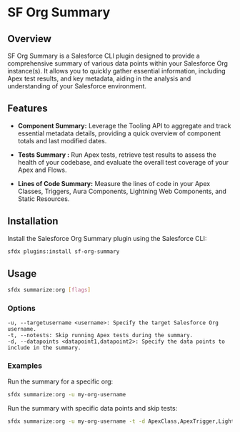 # SF Org Summary

## Overview

 SF Org Summary is a Salesforce CLI plugin designed to provide a comprehensive summary of various data points within your Salesforce Org instance(s). It allows you to quickly gather essential information, including Apex test results, and key metadata, aiding in the analysis and understanding of your Salesforce environment.

## Features

- **Component Summary:** Leverage the Tooling API to aggregate and track essential metadata details, providing a quick overview of component totals and last modified dates. 

- **Tests Summary :** Run Apex tests, retrieve test results to assess the health of your codebase, and evaluate the overall test coverage of your Apex and Flows.

- **Lines of Code Summary:** Measure the lines of code in your Apex Classes, Triggers, Aura Components, Lightning Web Components, and Static Resources.

## Installation

Install the Salesforce Org Summary plugin using the Salesforce CLI:

```bash
sfdx plugins:install sf-org-summary
```

## Usage

```bash
sfdx summarize:org [flags]
```

### Options

    -u, --targetusername <username>: Specify the target Salesforce Org username.
    -t, --notests: Skip running Apex tests during the summary.
    -d, --datapoints <datapoint1,datapoint2>: Specify the data points to include in the summary.

### Examples

Run the summary for a specific org:
```bash
sfdx summarize:org -u my-org-username
```
Run the summary with specific data points and skip tests:
```bash
sfdx summarize:org -u my-org-username -t -d ApexClass,ApexTrigger,LightningComponentBundle
```